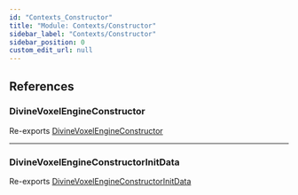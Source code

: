 ```yaml
---
id: "Contexts_Constructor"
title: "Module: Contexts/Constructor"
sidebar_label: "Contexts/Constructor"
sidebar_position: 0
custom_edit_url: null
---
```


## References

### DivineVoxelEngineConstructor

Re-exports [DivineVoxelEngineConstructor](../classes/Contexts_Constructor_DivineVoxelEngineConstructor.DivineVoxelEngineConstructor.md)

___

### DivineVoxelEngineConstructorInitData

Re-exports [DivineVoxelEngineConstructorInitData](Contexts_Constructor_DivineVoxelEngineConstructor.md#divinevoxelengineconstructorinitdata)
